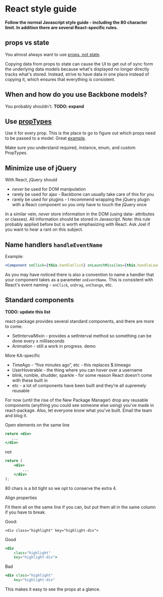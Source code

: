 # React style guide

**Follow the normal Javascript style guide - including the 80 character limit. In addition there are several React-specific rules.**

## props vs state

You almost always want to use [props, not state](http://facebook.github.io/react/docs/interactivity-and-dynamic-uis.html).

Copying data from props to state can cause the UI to get out of sync form the underlying data models because what's displayed no longer directly tracks what's stored. Instead, strive to have data in one place instead of copying it, which ensures that everything is consistent.

## When and how do you use Backbone models?

You probably shouldn't. **TODO: expand**

## Use [propTypes](http://facebook.github.io/react/docs/reusable-components.html)

Use it for every prop. This is the place to go to figure out which props need to be passed to a model. Great [example](http://jsfiddle.net/spicyj/DEpwb/).

Make sure you understand required, instance, enum, and custom PropTypes.

## Minimize use of jQuery

With React, jQuery should

- *never* be used for DOM manipulation
- rarely be used for ajax - Backbone can usually take care of this for you
- rarely be used for plugins - I recommend wrapping the jQuery plugin with a React component so you only have to touch the jQuery once

In a similar vein, *never* store information in the DOM (using data- attributes or classes). All information should be stored in Javascript. Note: this rule probably applied before but is worth emphasizing with React. Ask Joel if you want to hear a rant on this subject.

## Name handlers `handleEventName`

Example:

```jsx
<Component onClick={this.handleClick} onLaunchMissiles={this.handleLaunchMissiles} />
```

As you may have noticed there is also a convention to name a handler that your component takes as a parameter `onEventName`. This is consistent with React's event naming - `onClick`, `onDrag`, `onChange`, etc.

## Standard components

**TODO: update this list**

react-package provides several standard components, and there are more to come.

- SetIntervalMixin - provides a setInterval method so something can be done every x milliseconds
- Animation - still a work in progress. demo

More KA-specific

- TimeAgo - “five minutes ago”, etc - this replaces $.timeago
- UserHoverable - the thing where you can hover over a username
- blink, rumble, shudder, sparkle - for some reason React doesn’t come with these built in
- etc - a lot of components have been built and they’re all supremely reusable

For now (until the rise of the New Package Manager) drop any reusable components (anything you could see someone else using) you've made in react-package. Also, let everyone know what you've built. Email the team and blog it.

Open elements on the same line

```jsx
return <div>
   ...
</div>
```

not

```jsx
return (
    <div>
        ...
    </div>
);
```

80 chars is a bit tight so we opt to conserve the extra 4.

Align properties

Fit them all on the same line if you can, but put them all in the same column if you have to break.

Good:

`<div class="highlight" key="highlight-div">`

Good

```jsx
<div
    class="highlight"
    key="highlight-div">
```

Bad

```jsx
<div class="highlight"
    key="highlight-div"
```

This makes it easy to see the props at a glance.
